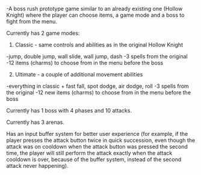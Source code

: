-A boss rush prototype game similar to an already existing one
(Hollow Knight) where the player can choose items, a game mode
and a boss to fight from the menu.




Currently has 2 game modes:

1. Classic - same controls and abilities as in the original Hollow Knight

-jump, double jump, wall slide, wall jump, dash
-3 spells from the original
-12 items (charms) to choose from in the menu before the boss


2. Ultimate - a couple of additional movement abilities

-everything in classic + fast fall, spot dodge, air dodge, roll
-3 spells from the original
-12 new items (charms) to choose from in the menu before the boss

Currently has 1 boss with 4 phases and 10 attacks.

Currently has 3 arenas.

Has an input buffer system for better user experience
(for example, if the player presses the attack button twice in quick
succession, even though the attack was on cooldown when the attack
button was pressed the second time, the player will still perform
the attack exactly when the attack cooldown is over, because of the
buffer system, instead of the second attack never happening).